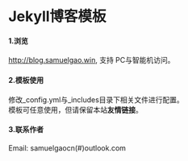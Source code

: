 Jekyll博客模板
================

#### 1.浏览
http://blog.samuelgao.win, 支持 PC与智能机访问。  

#### 2.模板使用
修改_config.yml与_includes目录下相关文件进行配置。  
模板可任意使用，但请保留本站**友情链接**。  

#### 3.联系作者
Email: samuelgaocn(#)outlook.com  
 

